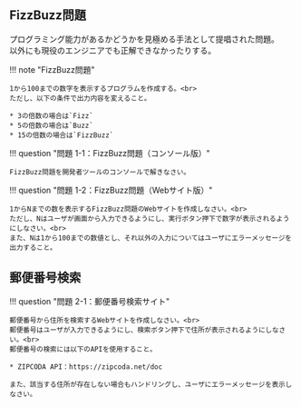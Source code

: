## FizzBuzz問題

プログラミング能力があるかどうかを見極める手法として提唱された問題。<br>
以外にも現役のエンジニアでも正解できなかったりする。

!!! note "FizzBuzz問題"

    1から100までの数字を表示するプログラムを作成する。<br>
    ただし、以下の条件で出力内容を変えること。

    * 3の倍数の場合は`Fizz`
    * 5の倍数の場合は`Buzz`
    * 15の倍数の場合は`FizzBuzz`

!!! question "問題 1-1：FizzBuzz問題（コンソール版）"

    FizzBuzz問題を開発者ツールのコンソールで解きなさい。

!!! question "問題 1-2：FizzBuzz問題（Webサイト版）"

    1からNまでの数を表示するFizzBuzz問題のWebサイトを作成しなさい。<br>
    ただし、Nはユーザが画面から入力できるようにし、実行ボタン押下で数字が表示されるようにしなさい。<br>
    また、Nは1から100までの数値とし、それ以外の入力についてはユーザにエラーメッセージを出力すること。

## 郵便番号検索

!!! question "問題 2-1：郵便番号検索サイト"

    郵便番号から住所を検索するWebサイトを作成しなさい。<br>
    郵便番号はユーザが入力できるようにし、検索ボタン押下で住所が表示されるようにしなさい。<br>
    郵便番号の検索には以下のAPIを使用すること。

    * ZIPCODA API：https://zipcoda.net/doc

    また、該当する住所が存在しない場合もハンドリングし、ユーザにエラーメッセージを表示しなさい。
